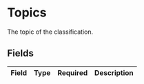 # Topics

The topic of the classification.


## Fields

| Field       | Type        | Required    | Description |
| ----------- | ----------- | ----------- | ----------- |